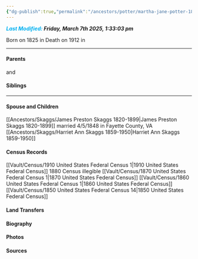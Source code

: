 ```yaml
---
{"dg-publish":true,"permalink":"/ancestors/potter/martha-jane-potter-1825-1912/","tags":["Martha-Jane-Potter"]}
---
```


***<font color="#00b0f0">Last Modified:</font> Friday, March 7th 2025, 1:33:03 pm***

Born on  1825 in <!-- link to place -->
Death on 1912 in <!-- link to place -->

---
#### Parents

<!-- Link to father --> and <!-- Link to mother-->
#### Siblings
<!-- Link to sibling -->

---
#### Spouse and Children
[[Ancestors/Skaggs/James Preston Skaggs 1820-1899\|James Preston Skaggs 1820-1899]]  married 4/5/1848 in Fayette County, VA
[[Ancestors/Skaggs/Harriet Ann Skaggs 1859-1950\|Harriet Ann Skaggs 1859-1950]] 

#### Census Records
[[Vault/Census/1910 United States Federal Census 1\|1910 United States Federal Census]]
1880 Census illegible
[[Vault/Census/1870 United States Federal Census 1\|1870 United States Federal Census]]
[[Vault/Census/1860 United States Federal Census 1\|1860 United States Federal Census]]
[[Vault/Census/1850 United States Federal Census 14\|1850 United States Federal Census]]
#### Land Transfers

#### Biography

#### Photos

#### Sources

